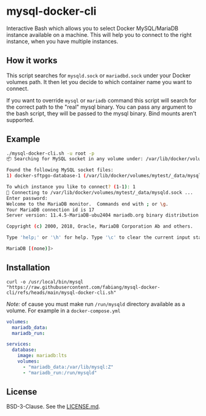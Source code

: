# mysql-docker-cli

Interactive Bash which allows you to select Docker MySQL/MariaDB instance available on a machine.
This will help you to connect to the right instance, when you have multiple instances.

## How it works

This script searches for `mysqld.sock` or `mariadbd.sock` under your Docker volumes path. 
It then let you decide to which container name you want to connect.

If you want to override `mysql` or `mariadb` command this script will search for the correct path to the "real" mysql binary.
You can pass any argument to the bash script, they will be passed to the mysql binary. 
Bind mounts aren't supported.

## Example

```bash
./mysql-docker-cli.sh -u root -p                                                                                                                 in nu at 20:32:03
📦 Searching for MySQL socket in any volume under: /var/lib/docker/volumes ...

Found the following MySQL socket files:
1) docker-sftpgo-database-1 (/var/lib/docker/volumes/mytest/_data/mysqld.sock)

To which instance you like to connect? (1-1): 1
🔌 Connecting to /var/lib/docker/volumes/mytest/_data/mysqld.sock ...
Enter password: 
Welcome to the MariaDB monitor.  Commands end with ; or \g.
Your MariaDB connection id is 17
Server version: 11.4.5-MariaDB-ubu2404 mariadb.org binary distribution

Copyright (c) 2000, 2018, Oracle, MariaDB Corporation Ab and others.

Type 'help;' or '\h' for help. Type '\c' to clear the current input statement.

MariaDB [(none)]> 
```

## Installation

    curl -o /usr/local/bin/mysql "https://raw.githubusercontent.com/fabiang/mysql-docker-cli/refs/heads/main/mysql-docker-cli.sh"

*Note:* of cause you must make run `/run/mysqld` directory available as a volume. For example in a `docker-compose.yml`

```yaml
volumes:
  mariadb_data:
  mariadb_run:

services:
  database:
    image: mariadb:lts
    volumes:
      - "mariadb_data:/var/lib/mysql:Z"
      - "mariadb_run:/run/mysqld"
```

## License

BSD-3-Clause. See the [LICENSE.md](LICENSE.md).
